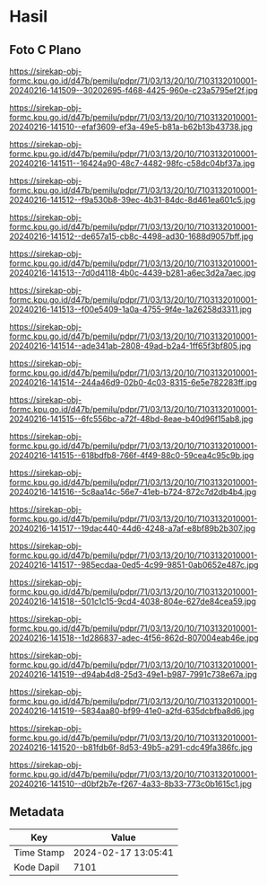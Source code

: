 # Hasil

## Foto C Plano

https://sirekap-obj-formc.kpu.go.id/d47b/pemilu/pdpr/71/03/13/20/10/7103132010001-20240216-141509--30202695-f468-4425-960e-c23a5795ef2f.jpg

https://sirekap-obj-formc.kpu.go.id/d47b/pemilu/pdpr/71/03/13/20/10/7103132010001-20240216-141510--efaf3609-ef3a-49e5-b81a-b62b13b43738.jpg

https://sirekap-obj-formc.kpu.go.id/d47b/pemilu/pdpr/71/03/13/20/10/7103132010001-20240216-141511--16424a90-48c7-4482-98fc-c58dc04bf37a.jpg

https://sirekap-obj-formc.kpu.go.id/d47b/pemilu/pdpr/71/03/13/20/10/7103132010001-20240216-141512--f9a530b8-39ec-4b31-84dc-8d461ea601c5.jpg

https://sirekap-obj-formc.kpu.go.id/d47b/pemilu/pdpr/71/03/13/20/10/7103132010001-20240216-141512--de657a15-cb8c-4498-ad30-1688d9057bff.jpg

https://sirekap-obj-formc.kpu.go.id/d47b/pemilu/pdpr/71/03/13/20/10/7103132010001-20240216-141513--7d0d4118-4b0c-4439-b281-a6ec3d2a7aec.jpg

https://sirekap-obj-formc.kpu.go.id/d47b/pemilu/pdpr/71/03/13/20/10/7103132010001-20240216-141513--f00e5409-1a0a-4755-9f4e-1a26258d3311.jpg

https://sirekap-obj-formc.kpu.go.id/d47b/pemilu/pdpr/71/03/13/20/10/7103132010001-20240216-141514--ade341ab-2808-49ad-b2a4-1ff65f3bf805.jpg

https://sirekap-obj-formc.kpu.go.id/d47b/pemilu/pdpr/71/03/13/20/10/7103132010001-20240216-141514--244a46d9-02b0-4c03-8315-6e5e782283ff.jpg

https://sirekap-obj-formc.kpu.go.id/d47b/pemilu/pdpr/71/03/13/20/10/7103132010001-20240216-141515--6fc556bc-a72f-48bd-8eae-b40d96f15ab8.jpg

https://sirekap-obj-formc.kpu.go.id/d47b/pemilu/pdpr/71/03/13/20/10/7103132010001-20240216-141515--618bdfb8-766f-4f49-88c0-59cea4c95c9b.jpg

https://sirekap-obj-formc.kpu.go.id/d47b/pemilu/pdpr/71/03/13/20/10/7103132010001-20240216-141516--5c8aa14c-56e7-41eb-b724-872c7d2db4b4.jpg

https://sirekap-obj-formc.kpu.go.id/d47b/pemilu/pdpr/71/03/13/20/10/7103132010001-20240216-141517--19dac440-44d6-4248-a7af-e8bf89b2b307.jpg

https://sirekap-obj-formc.kpu.go.id/d47b/pemilu/pdpr/71/03/13/20/10/7103132010001-20240216-141517--985ecdaa-0ed5-4c99-9851-0ab0652e487c.jpg

https://sirekap-obj-formc.kpu.go.id/d47b/pemilu/pdpr/71/03/13/20/10/7103132010001-20240216-141518--501c1c15-9cd4-4038-804e-627de84cea59.jpg

https://sirekap-obj-formc.kpu.go.id/d47b/pemilu/pdpr/71/03/13/20/10/7103132010001-20240216-141518--1d286837-adec-4f56-862d-807004eab46e.jpg

https://sirekap-obj-formc.kpu.go.id/d47b/pemilu/pdpr/71/03/13/20/10/7103132010001-20240216-141519--d94ab4d8-25d3-49e1-b987-7991c738e67a.jpg

https://sirekap-obj-formc.kpu.go.id/d47b/pemilu/pdpr/71/03/13/20/10/7103132010001-20240216-141519--5834aa80-bf99-41e0-a2fd-635dcbfba8d6.jpg

https://sirekap-obj-formc.kpu.go.id/d47b/pemilu/pdpr/71/03/13/20/10/7103132010001-20240216-141520--b81fdb6f-8d53-49b5-a291-cdc49fa386fc.jpg

https://sirekap-obj-formc.kpu.go.id/d47b/pemilu/pdpr/71/03/13/20/10/7103132010001-20240216-141510--d0bf2b7e-f267-4a33-8b33-773c0b1615c1.jpg


## Metadata

| Key        | Value               |
| ---------- | ------------------- |
| Time Stamp | 2024-02-17 13:05:41 |
| Kode Dapil | 7101                |



